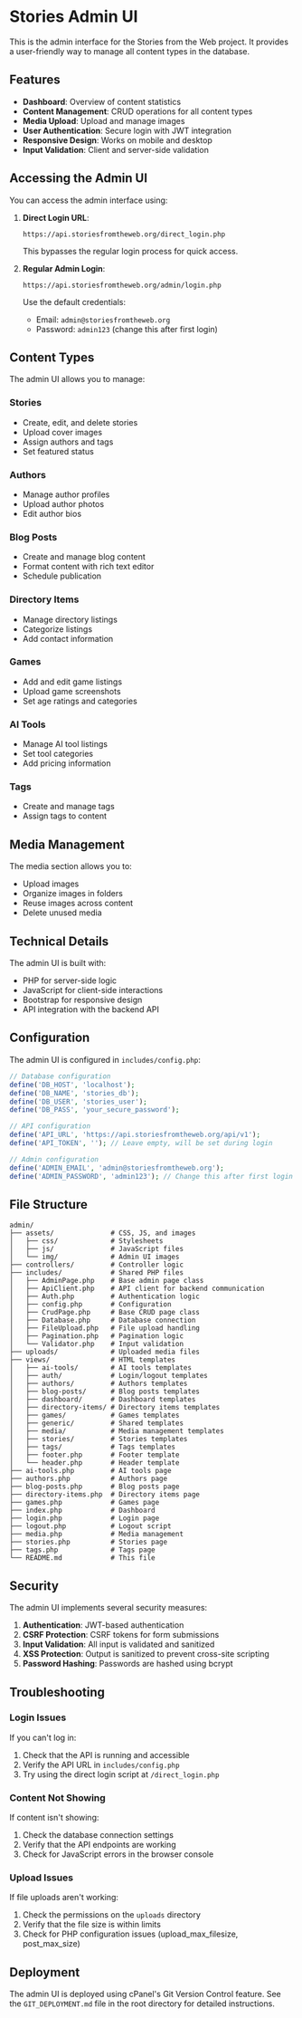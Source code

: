 # Stories Admin UI

This is the admin interface for the Stories from the Web project. It provides a user-friendly way to manage all content types in the database.

## Features

- **Dashboard**: Overview of content statistics
- **Content Management**: CRUD operations for all content types
- **Media Upload**: Upload and manage images
- **User Authentication**: Secure login with JWT integration
- **Responsive Design**: Works on mobile and desktop
- **Input Validation**: Client and server-side validation

## Accessing the Admin UI

You can access the admin interface using:

1. **Direct Login URL**:
   ```
   https://api.storiesfromtheweb.org/direct_login.php
   ```
   This bypasses the regular login process for quick access.

2. **Regular Admin Login**:
   ```
   https://api.storiesfromtheweb.org/admin/login.php
   ```
   Use the default credentials:
   - Email: `admin@storiesfromtheweb.org`
   - Password: `admin123` (change this after first login)

## Content Types

The admin UI allows you to manage:

### Stories
- Create, edit, and delete stories
- Upload cover images
- Assign authors and tags
- Set featured status

### Authors
- Manage author profiles
- Upload author photos
- Edit author bios

### Blog Posts
- Create and manage blog content
- Format content with rich text editor
- Schedule publication

### Directory Items
- Manage directory listings
- Categorize listings
- Add contact information

### Games
- Add and edit game listings
- Upload game screenshots
- Set age ratings and categories

### AI Tools
- Manage AI tool listings
- Set tool categories
- Add pricing information

### Tags
- Create and manage tags
- Assign tags to content

## Media Management

The media section allows you to:
- Upload images
- Organize images in folders
- Reuse images across content
- Delete unused media

## Technical Details

The admin UI is built with:
- PHP for server-side logic
- JavaScript for client-side interactions
- Bootstrap for responsive design
- API integration with the backend API

## Configuration

The admin UI is configured in `includes/config.php`:

```php
// Database configuration
define('DB_HOST', 'localhost');
define('DB_NAME', 'stories_db');
define('DB_USER', 'stories_user');
define('DB_PASS', 'your_secure_password');

// API configuration
define('API_URL', 'https://api.storiesfromtheweb.org/api/v1');
define('API_TOKEN', ''); // Leave empty, will be set during login

// Admin configuration
define('ADMIN_EMAIL', 'admin@storiesfromtheweb.org');
define('ADMIN_PASSWORD', 'admin123'); // Change this after first login
```

## File Structure

```
admin/
├── assets/              # CSS, JS, and images
│   ├── css/             # Stylesheets
│   ├── js/              # JavaScript files
│   └── img/             # Admin UI images
├── controllers/         # Controller logic
├── includes/            # Shared PHP files
│   ├── AdminPage.php    # Base admin page class
│   ├── ApiClient.php    # API client for backend communication
│   ├── Auth.php         # Authentication logic
│   ├── config.php       # Configuration
│   ├── CrudPage.php     # Base CRUD page class
│   ├── Database.php     # Database connection
│   ├── FileUpload.php   # File upload handling
│   ├── Pagination.php   # Pagination logic
│   └── Validator.php    # Input validation
├── uploads/             # Uploaded media files
├── views/               # HTML templates
│   ├── ai-tools/        # AI tools templates
│   ├── auth/            # Login/logout templates
│   ├── authors/         # Authors templates
│   ├── blog-posts/      # Blog posts templates
│   ├── dashboard/       # Dashboard templates
│   ├── directory-items/ # Directory items templates
│   ├── games/           # Games templates
│   ├── generic/         # Shared templates
│   ├── media/           # Media management templates
│   ├── stories/         # Stories templates
│   ├── tags/            # Tags templates
│   ├── footer.php       # Footer template
│   └── header.php       # Header template
├── ai-tools.php         # AI tools page
├── authors.php          # Authors page
├── blog-posts.php       # Blog posts page
├── directory-items.php  # Directory items page
├── games.php            # Games page
├── index.php            # Dashboard
├── login.php            # Login page
├── logout.php           # Logout script
├── media.php            # Media management
├── stories.php          # Stories page
├── tags.php             # Tags page
└── README.md            # This file
```

## Security

The admin UI implements several security measures:

1. **Authentication**: JWT-based authentication
2. **CSRF Protection**: CSRF tokens for form submissions
3. **Input Validation**: All input is validated and sanitized
4. **XSS Protection**: Output is sanitized to prevent cross-site scripting
5. **Password Hashing**: Passwords are hashed using bcrypt

## Troubleshooting

### Login Issues

If you can't log in:
1. Check that the API is running and accessible
2. Verify the API URL in `includes/config.php`
3. Try using the direct login script at `/direct_login.php`

### Content Not Showing

If content isn't showing:
1. Check the database connection settings
2. Verify that the API endpoints are working
3. Check for JavaScript errors in the browser console

### Upload Issues

If file uploads aren't working:
1. Check the permissions on the `uploads` directory
2. Verify that the file size is within limits
3. Check for PHP configuration issues (upload_max_filesize, post_max_size)

## Deployment

The admin UI is deployed using cPanel's Git Version Control feature. See the `GIT_DEPLOYMENT.md` file in the root directory for detailed instructions.